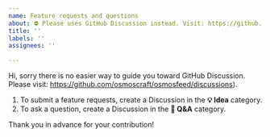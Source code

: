 ```yaml
---
name: Feature requests and questions
about: ⛔ Please uses GitHub Discussion instead. Visit: https://github.com/osmoscraft/osmosfeed/discussions
title: ''
labels: ''
assignees: ''

---
```


Hi, sorry there is no easier way to guide you toward GitHub Discussion. Please visit: https://github.com/osmoscraft/osmosfeed/discussions).

1. To submit a feature requests, create a Discussion in the **💡 Idea** category.
2. To ask a question, create a Discussion in the **🙏 Q&A** category.

Thank you in advance for your contribution!
